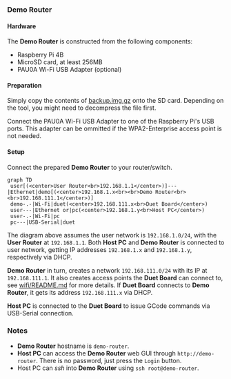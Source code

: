 ### Demo Router

#### Hardware

The **Demo Router** is constructed from the following components:

- Raspberry Pi 4B
- MicroSD card, at least 256MB
- PAU0A Wi-Fi USB Adapter (optional)

#### Preparation

Simply copy the contents of [backup.img.gz](./backup.image.gz) onto the SD card. Depending on the tool, you might need to decompress the file first.

Connect the PAU0A Wi-Fi USB Adapter to one of the Raspberry Pi's USB ports. This adapter can be ommitted if the WPA2-Enterprise access point is not needed.

#### Setup

Connect the prepared **Demo Router** to your router/switch.

```mermaid
graph TD
 user[(<center>User Router<br>192.168.1.1</center>)]---|Ethernet|demo[(<center>192.168.1.x<br><br>Demo Router<br><br>192.168.111.1</center>)]
 demo-.-|Wi-Fi|duet(<center>192.168.111.x<br>Duet Board</center>)
 user---|Ethernet or|pc(<center>192.168.1.y<br>Host PC</center>)
 user-.-|Wi-Fi|pc
 pc---|USB-Serial|duet
```

The diagram above assumes the user network is `192.168.1.0/24`, with the **User Router** at `192.168.1.1`. Both **Host PC** and **Demo Router** is connected to user network, getting IP addresses `192.168.1.x` and `192.168.1.y`, respectively via DHCP.

**Demo Router** in turn, creates a network `192.168.111.0/24` with its IP at `192.168.111.1`. It also creates access points the **Duet Board** can connect to, see [wifi/README.md](wifi/README.md) for more details. If **Duet Board** connects to **Demo Router**, it gets its address `192.168.111.x` via DHCP.

**Host PC** is connected to the **Duet Board** to issue GCode commands via USB-Serial connection.


### Notes

- **Demo Router** hostname is `demo-router`.
- **Host PC** can access the **Demo Router** web GUI through `http://demo-router`. There is no password, just press the `Login` button.
- Host PC can *ssh* into **Demo Router** using `ssh root@demo-router`.